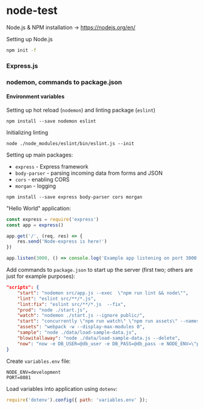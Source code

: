# node-test

Node.js & NPM installation -> https://nodejs.org/en/


Setting up Node.js
```bash
npm init -f
```

### Express.js
### nodemon, commands to package.json
#### Environment variables


Setting up hot reload (`nodemon`) and linting package (`eslint`)
```
npm install --save nodemon eslint
```

Initializing linting
```
node ./node_modules/eslint/bin/eslint.js --init
```

Setting up main packages:
* `express` - Express framework
* `body-parser` - parsing incoming data from forms and JSON
* `cors` - enabling CORS
* `morgan` - logging

```
npm install --save express body-parser cors morgan
```

"Hello World" application:
```javascript
const express = require('express')
const app = express()

app.get('/', (req, res) => {
    res.send('Node-express is here!')
})

app.listen(3000, () => console.log('Example app listening on port 3000!'))
```

Add commands to `package.json` to start up the server (first two; others are just for example purposes):
```json
"scripts": {
    "start": "nodemon src/app.js --exec  \"npm run lint && node\"",
    "lint": "eslint src/**/*.js",
    "lint:fix": "eslint src/**/*.js  --fix",
    "prod": "node ./start.js",
    "watch": "nodemon ./start.js --ignore public/",
    "start": "concurrently \"npm run watch\" \"npm run assets\" --names \"💻,📦\" --prefix name",
    "assets": "webpack -w --display-max-modules 0",
    "sample": "node ./data/load-sample-data.js",
    "blowitallaway": "node ./data/load-sample-data.js --delete",
    "now": "now -e DB_USER=@db_user -e DB_PASS=@db_pass -e NODE_ENV=\"production\" -e PORT=80"
}
```

Create `variables.env` file:
```
NODE_ENV=development
PORT=8081
```

Load variables into application using `dotenv`:
```javascript
require('dotenv').config({ path: 'variables.env' });
```


